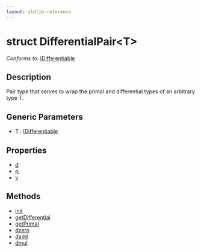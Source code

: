 ```yaml
---
layout: stdlib-reference
---
```


# struct DifferentialPair\<T\>

*Conforms to:* [IDifferentiable](/stdlib-reference/interfaces/IDifferentiable/index)

## Description

Pair type that serves to wrap the primal and
differential types of an arbitrary type T.

## Generic Parameters

* T : [IDifferentiable](/stdlib-reference/interfaces/IDifferentiable/index)

## Properties

* [d](/stdlib-reference/types/DifferentialPair/d)
* [p](/stdlib-reference/types/DifferentialPair/p)
* [v](/stdlib-reference/types/DifferentialPair/v)

## Methods

* [init](/stdlib-reference/types/DifferentialPair/init)
* [getDifferential](/stdlib-reference/types/DifferentialPair/getDifferential)
* [getPrimal](/stdlib-reference/types/DifferentialPair/getPrimal)
* [dzero](/stdlib-reference/types/DifferentialPair/dzero)
* [dadd](/stdlib-reference/types/DifferentialPair/dadd)
* [dmul](/stdlib-reference/types/DifferentialPair/dmul)

